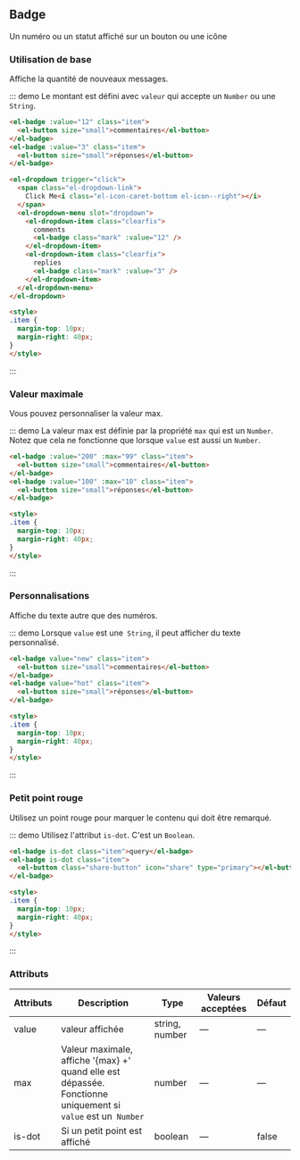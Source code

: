 ## Badge

Un numéro ou un statut affiché sur un bouton ou une icône

### Utilisation de base

Affiche la quantité de nouveaux messages.

::: demo Le montant est défini avec `valeur` qui accepte un `Number` ou une `String`.
```html
<el-badge :value="12" class="item">
  <el-button size="small">commentaires</el-button>
</el-badge>
<el-badge :value="3" class="item">
  <el-button size="small">réponses</el-button>
</el-badge>

<el-dropdown trigger="click">
  <span class="el-dropdown-link">
    Click Me<i class="el-icon-caret-bottom el-icon--right"></i>
  </span>
  <el-dropdown-menu slot="dropdown">
    <el-dropdown-item class="clearfix">
      comments
      <el-badge class="mark" :value="12" />
    </el-dropdown-item>
    <el-dropdown-item class="clearfix">
      replies
      <el-badge class="mark" :value="3" />
    </el-dropdown-item>
  </el-dropdown-menu>
</el-dropdown>

<style>
.item {
  margin-top: 10px;
  margin-right: 40px;
}
</style>
```
:::

### Valeur maximale

Vous pouvez personnaliser la valeur max.

::: demo La valeur max est définie par la propriété `max` qui est un `Number`. Notez que cela ne fonctionne que lorsque `value` est aussi un `Number`.
```html
<el-badge :value="200" :max="99" class="item">
  <el-button size="small">commentaires</el-button>
</el-badge>
<el-badge :value="100" :max="10" class="item">
  <el-button size="small">réponses</el-button>
</el-badge>

<style>
.item {
  margin-top: 10px;
  margin-right: 40px;
}
</style>
```
:::

### Personnalisations

Affiche du texte autre que des numéros.

::: demo Lorsque `value` est une` String`, il peut afficher du texte personnalisé.
```html
<el-badge value="new" class="item">
  <el-button size="small">commentaires</el-button>
</el-badge>
<el-badge value="hot" class="item">
  <el-button size="small">réponses</el-button>
</el-badge>

<style>
.item {
  margin-top: 10px;
  margin-right: 40px;
}
</style>
```
:::

### Petit point rouge

Utilisez un point rouge pour marquer le contenu qui doit être remarqué.

::: demo Utilisez l'attribut `is-dot`. C'est un `Boolean`.
```html
<el-badge is-dot class="item">query</el-badge>
<el-badge is-dot class="item">
  <el-button class="share-button" icon="share" type="primary"></el-button>
</el-badge>

<style>
.item {
  margin-top: 10px;
  margin-right: 40px;
}
</style>
```
:::

<style scoped>
  .share-button {
    width: 36px;
    padding: 10px;
  }

  .mark {
    margin-top: 8px;
    line-height: 1;
    float: right;
  }

  .clearfix {
    @utils-clearfix;
  }

  .item {
    margin-right: 40px;
  }
</style>

### Attributs
| Attributs          | Description            | Type            | Valeurs acceptées                 | Défaut   |
|-------------  |---------------- |---------------- |---------------------- |-------- |
| value          | valeur affichée      | string, number          |          —             |    —     |
| max          |  Valeur maximale, affiche '{max} +' quand elle est dépassée. Fonctionne uniquement si `value` est un` Number`   | number  |         —              |     —    |
| is-dot       | Si un petit point est affiché   | boolean  |  —  |  false |
